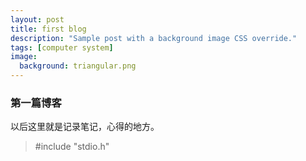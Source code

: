 ```yaml
---
layout: post
title: first blog
description: "Sample post with a background image CSS override."
tags: [computer system]
image:
  background: triangular.png
---
```


### 第一篇博客
以后这里就是记录笔记，心得的地方。
> #include "stdio.h"

